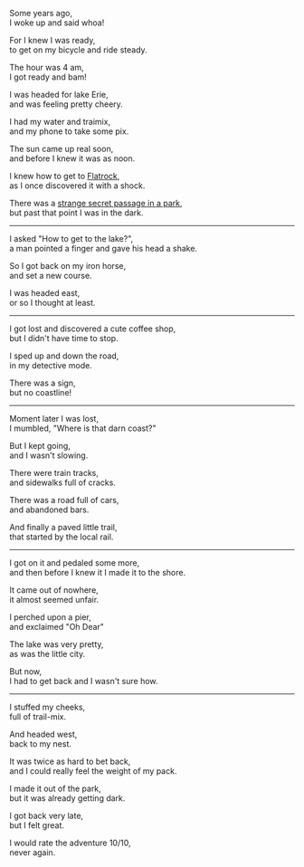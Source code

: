 Some years ago,\
I woke up and said whoa!

For I knew I was ready,\
to get on my bicycle and ride steady.

The hour was 4 am,\
I got ready and bam!

I was headed for lake Erie,\
and was feeling pretty cheery.

I had my water and traimix,\
and my phone to take some pix.

The sun came up real soon,\
and before I knew it was as noon.

I knew how to get to [Flatrock](https://goo.gl/maps/XUvtwNiKvNC2imYy6),\
as I once discovered it with a shock.

There was a [strange secret passage in a park](https://goo.gl/maps/3BNSyheqeoxewxT6A),\
but past that point I was in the dark.

---

I asked "How to get to the lake?",\
a man pointed a finger and gave his head a shake.

So I got back on my iron horse,\
and set a new course.

I was headed east,\
or so I thought at least.

---

I got lost and discovered a cute coffee shop,\
but I didn't have time to stop.

I sped up and down the road,\
in my detective mode.

There was a sign,\
but no coastline!

---

Moment later I was lost,\
I mumbled, "Where is that darn coast?"

But I kept going,\
and I wasn't slowing.

There were train tracks,\
and sidewalks full of cracks.

There was a road full of cars,\
and abandoned bars.

And finally a paved little trail,\
that started by the local rail.

---

I got on it and pedaled some more,\
and then before I knew it I made it to the shore.

It came out of nowhere,\
it almost seemed unfair.

I perched upon a pier,\
and exclaimed "Oh Dear"

The lake was very pretty,\
as was the little city.

But now,\
I had to get back and I wasn't sure how.

---

I stuffed my cheeks,\
full of trail-mix.

And headed west,\
back to my nest.

It was twice as hard to bet back,\
and I could really feel the weight of my pack.

I made it out of the park,\
but it was already getting dark.

I got back very late,\
but I felt great.

I would rate the adventure 10/10,\
never again.
